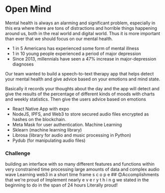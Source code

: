 # Open Mind

Mental health is always an alarming and significant problem, especially in this era where there are tons of distractions and horrible things happening around us, both in the real world and digital world. Thus it is more important than ever that we should focus on our mental health.

- 1 in 5 Americans has experienced some form of mental illness
- 1 in 10 young people experienced a period of major depression
- Since 2013, millennials have seen a 47% increase in major-depression diagnoses

Our team wanted to build a speech-to-text therapy app that helps detect your mental health and give advice based on your emotions and mind state.

Basically it records your thoughts about the day and the app will detect and give the results of the percentage of different kinds of moods with charts and weekly statistics. Then give the users advice based on emotions

- React Native App with expo
- NodeJS, IPFS, and Web3 to store secured audio files encrypted as hashes on the blockchain.
- Meta Mask for user authentication. Machine Learning
- Sklearn (machine learning library)
- Librosa (library for audio and music processing in Python)
- Pydub (for manipulating audio files)

### Challenge
building an interface with so many different features and functions within very constrained time processing large amounts of data and complex audio wave
Learning web3 in a short time frame
s c o p e ## 😊Accomplishments that we're proud of Implement nearly e v e r y t h i n g we stated in the beginning to do in the span of 24 hours Literally proud!

